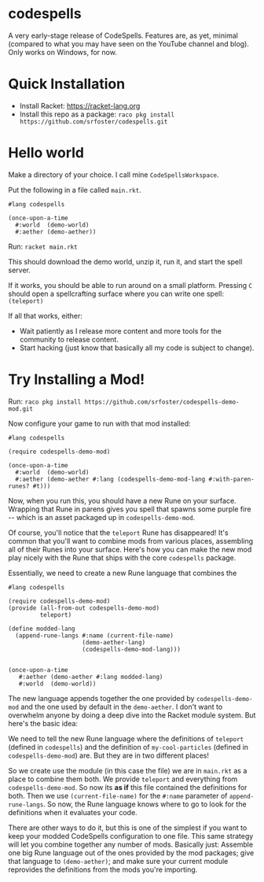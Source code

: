 codespells
==========

A very early-stage release of CodeSpells.  Features are, as yet, minimal (compared to what you may have seen on the YouTube channel and blog).
Only works on Windows, for now. 

# Quick Installation

* Install Racket: https://racket-lang.org
* Install this repo as a package: `raco pkg install https://github.com/srfoster/codespells.git`

# Hello world

Make a directory of your choice.  I call mine `CodeSpellsWorkspace`.

Put the following in a file called `main.rkt`.

```
#lang codespells

(once-upon-a-time
  #:world  (demo-world)
  #:aether (demo-aether))
```

Run: `racket main.rkt`

This should download the demo world, unzip it, run it, and start the spell server.

If it works, you should be able to run around on a small platform.  Pressing `C` should open a spellcrafting surface where you can write one spell: `(teleport)`

If all that works, either:

* Wait patiently as I release more content and more tools for the community to release content.
* Start hacking (just know that basically all my code is subject to change).

# Try Installing a Mod!

Run: `raco pkg install https://github.com/srfoster/codespells-demo-mod.git`

Now configure your game to run with that mod installed:

```
#lang codespells

(require codespells-demo-mod)

(once-upon-a-time
  #:world  (demo-world)
  #:aether (demo-aether #:lang (codespells-demo-mod-lang #:with-paren-runes? #t)))
```

Now, when you run this, you should have a new Rune on your surface.  Wrapping that Rune in parens gives you spell that spawns some purple fire -- which is an asset packaged up in `codespells-demo-mod`.  

Of course, you'll notice that the `teleport` Rune has disappeared!  It's common that you'll want to combine mods from various places, assembling all of their Runes into your surface.  Here's how you can make the new mod play nicely with the Rune that ships with the core `codespells` package.

Essentially, we need to create a new Rune language that combines the 

```
#lang codespells

(require codespells-demo-mod)
(provide (all-from-out codespells-demo-mod)
         teleport)

(define modded-lang
  (append-rune-langs #:name (current-file-name) 
                     (demo-aether-lang)
                     (codespells-demo-mod-lang)))


(once-upon-a-time
   #:aether (demo-aether #:lang modded-lang)
   #:world  (demo-world))
```

The new language appends together the one provided by `codespells-demo-mod` and the one used by default in the `demo-aether`.   I don't want to overwhelm anyone by doing a deep dive into the Racket module system.  But here's the basic idea:

We need to tell the new Rune language where the definitions of `teleport` (defined in `codespells`) and the definition of `my-cool-particles` (defined in `codespells-demo-mod`) are.  But they are in two different places! 

So we create use the module (in this case the file) we are in `main.rkt` as a place to combine them both.  We provide `teleport` and everything from `codespells-demo-mod`.  So now its **as if** this file contained the definitions for both.  Then we use `(current-file-name)` for the `#:name` parameter of `append-rune-langs`.  So now, the Rune language knows where to go to look for the definitions when it evaluates your code.

There are other ways to do it, but this is one of the simplest if you want to keep your modded CodeSpells configuration to one file.  This same strategy will let you combine together any number of mods.  Basically just: Assemble one big Rune language out of the ones provided by the mod packages; give that language to `(demo-aether)`; and make sure your current module reprovides the definitions from the mods you're importing.










